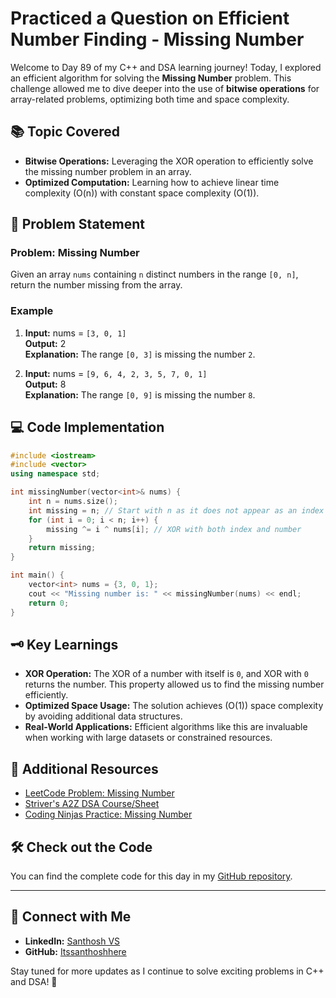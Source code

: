 # Practiced a Question on Efficient Number Finding - Missing Number

Welcome to Day 89 of my C++ and DSA learning journey! Today, I explored an efficient algorithm for solving the **Missing Number** problem. This challenge allowed me to dive deeper into the use of **bitwise operations** for array-related problems, optimizing both time and space complexity.

## 📚 Topic Covered
- **Bitwise Operations:** Leveraging the XOR operation to efficiently solve the missing number problem in an array.
- **Optimized Computation:** Learning how to achieve linear time complexity \(O(n)\) with constant space complexity \(O(1)\).

## 📝 Problem Statement
### Problem: Missing Number
Given an array `nums` containing `n` distinct numbers in the range `[0, n]`, return the number missing from the array.

### Example
1. **Input:** nums = `[3, 0, 1]`  
   **Output:** 2  
   **Explanation:** The range `[0, 3]` is missing the number `2`.  

2. **Input:** nums = `[9, 6, 4, 2, 3, 5, 7, 0, 1]`  
   **Output:** 8  
   **Explanation:** The range `[0, 9]` is missing the number `8`.  

## 💻 Code Implementation

```cpp
#include <iostream>
#include <vector>
using namespace std;

int missingNumber(vector<int>& nums) {
    int n = nums.size();
    int missing = n; // Start with n as it does not appear as an index
    for (int i = 0; i < n; i++) {
        missing ^= i ^ nums[i]; // XOR with both index and number
    }
    return missing;
}

int main() {
    vector<int> nums = {3, 0, 1};
    cout << "Missing number is: " << missingNumber(nums) << endl;
    return 0;
}
```

## 🗝️ Key Learnings
- **XOR Operation:** The XOR of a number with itself is `0`, and XOR with `0` returns the number. This property allowed us to find the missing number efficiently.
- **Optimized Space Usage:** The solution achieves \(O(1)\) space complexity by avoiding additional data structures.
- **Real-World Applications:** Efficient algorithms like this are invaluable when working with large datasets or constrained resources.

## 🔗 Additional Resources
- [LeetCode Problem: Missing Number](https://leetcode.com/problems/missing-number/)
- [Striver's A2Z DSA Course/Sheet](https://takeuforward.org/strivers-a2z-dsa-course/strivers-a2z-dsa-course-sheet-2)
- [Coding Ninjas Practice: Missing Number](https://www.codingninjas.com/studio/problems/missing-number_6680467)

## 🛠️ Check out the Code
You can find the complete code for this day in my [GitHub repository](https://github.com/Itssanthoshhere/Data-Structures-and-Algorithms/blob/main/C%2B%2B%20with%20DSA-learning-journey/Day89%20-%20Solve%20Problems%20on%20Arrays%20%5BEasy%5D%20-%20Find%20missing%20number%20in%20an%20array/Find_missing_number_in_an_array.cpp).

---

## 🔗 Connect with Me
- **LinkedIn:** [Santhosh VS](https://www.linkedin.com/in/thesanthoshvs/)
- **GitHub:** [Itssanthoshhere](https://github.com/Itssanthoshhere)

Stay tuned for more updates as I continue to solve exciting problems in C++ and DSA! 🚀
